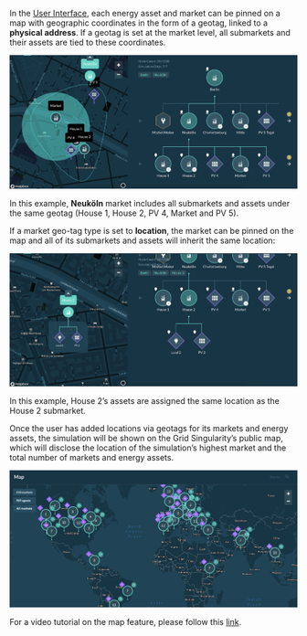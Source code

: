 In the [User Interface](https://www.d3a.io/), each energy asset and market can be pinned on a map with geographic coordinates in the form of a geotag, linked to a **physical address**. If a geotag is set at the market level, all submarkets and their assets are tied to these coordinates.

![alt_text](img/map-1.png)

In this example, **Neuköln** market includes all submarkets and assets under the same geotag (House 1, House 2, PV 4, Market and PV 5).

If a market geo-tag type is set to **location**, the market can be pinned on the map and all of its submarkets and assets will inherit the same location:

![alt_text](img/map-2.png)

In this example, House 2’s assets are assigned the same location as the House 2 submarket.

Once the user has added locations via geotags for its markets and energy assets, the simulation will be shown on the Grid Singularity’s public map, which will disclose the location of the simulation’s highest market and the total number of markets and energy assets.

![alt_text](img/map-3.png)

For a video tutorial on the map feature, please follow this [link](https://youtu.be/2ylGNMjbhDY).
